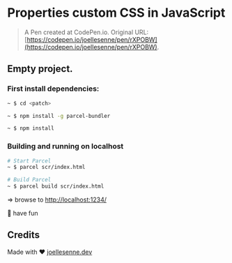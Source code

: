 # Properties custom CSS in JavaScript

>A Pen created at CodePen.io. Original URL: [https://codepen.io/joellesenne/pen/rXPOBW](https://codepen.io/joellesenne/pen/rXPOBW).

## Empty project.

### First install dependencies:

```bash
~ $ cd <patch>

~ $ npm install -g parcel-bundler

~ $ npm install
```

### Building and running on localhost

```bash
# Start Parcel
~ $ parcel scr/index.html

# Build Parcel
~ $ parcel build scr/index.html
```

=> browse to [http://localhost:1234/](http://localhost:1234/)

🎉 have fun

## Credits

Made with ❤️ [joellesenne.dev](https://joellesenne.dev/)


